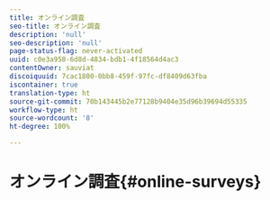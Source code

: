 ```yaml
---
title: オンライン調査
seo-title: オンライン調査
description: 'null'
seo-description: 'null'
page-status-flag: never-activated
uuid: c0e3a958-6d8d-4834-bdb1-4f18564d4ac3
contentOwner: sauviat
discoiquuid: 7cac1800-0bb8-459f-97fc-df8409d63fba
iscontainer: true
translation-type: ht
source-git-commit: 70b143445b2e77128b9404e35d96b39694d55335
workflow-type: ht
source-wordcount: '8'
ht-degree: 100%

---
```



# オンライン調査{#online-surveys}

